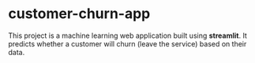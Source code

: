 # customer-churn-app
This project is a machine learning web application built using **streamlit**.
It predicts whether a customer will churn (leave the service) based on their data.
